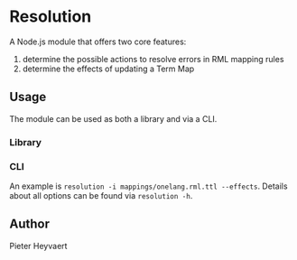 # Resolution

A Node.js module that offers two core features:
1. determine the possible actions to resolve errors in RML mapping rules
2. determine the effects of updating a Term Map

## Usage

The module can be used as both a library and via a CLI.

### Library

### CLI

An example is `resolution -i mappings/onelang.rml.ttl --effects`.
Details about all options can be found via `resolution -h`.

## Author
Pieter Heyvaert